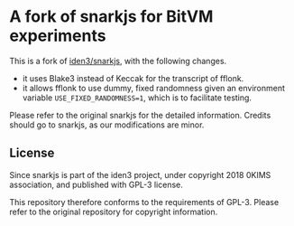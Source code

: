 
# A fork of snarkjs for BitVM experiments

This is a fork of [iden3/snarkjs](https://github.com/iden3/snarkjs), with the following changes.

- it uses Blake3 instead of Keccak for the transcript of fflonk.
- it allows fflonk to use dummy, fixed randomness given an environment variable `USE_FIXED_RANDOMNESS=1`, which is to facilitate testing.

Please refer to the original snarkjs for the detailed information. Credits should go to snarkjs, as our modifications are minor.

## License

Since snarkjs is part of the iden3 project, under copyright 2018 0KIMS association, and published with GPL-3 license.

This repository therefore conforms to the requirements of GPL-3. Please refer to the original repository for copyright information. 